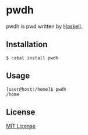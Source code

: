 # pwdh
pwdh is pwd written by [Haskell](https://www.haskell.org/).

## Installation
```console
$ cabal install pwdh
```

## Usage
```console
[user@host:/home]$ pwdh
/home
```

## License
[MIT License](https://spdx.org/licenses/MIT.html)
